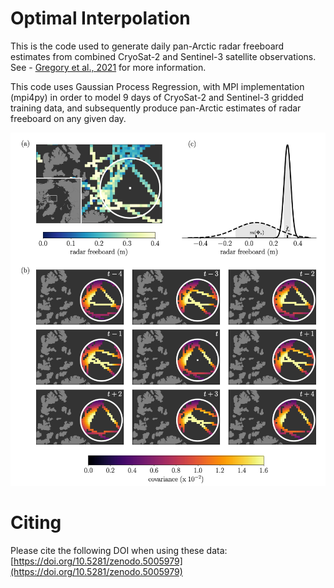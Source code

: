 # Optimal Interpolation

This is the code used to generate daily pan-Arctic radar freeboard estimates from combined CryoSat-2 and Sentinel-3 satellite observations. See - [Gregory et al., 2021](https://tc.copernicus.org/articles/15/2857/2021/tc-15-2857-2021.pdf) for more information.

This code uses Gaussian Process Regression, with MPI implementation (mpi4py) in order to model 9 days of CryoSat-2 and Sentinel-3 gridded training data, and subsequently produce pan-Arctic estimates of radar freeboard on any given day.

![alt text](https://github.com/William-gregory/OptimalInterpolation/blob/main/images/Picture%201.png)

# Citing 

Please cite the following DOI when using these data: [https://doi.org/10.5281/zenodo.5005979](https://doi.org/10.5281/zenodo.5005979)
